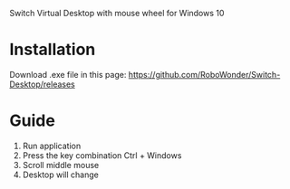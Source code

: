 Switch Virtual Desktop with mouse wheel for Windows 10

# Installation
Download .exe file in this page: https://github.com/RoboWonder/Switch-Desktop/releases


# Guide

1. Run application
2. Press the key combination Ctrl + Windows
3. Scroll middle mouse
4. Desktop will change
